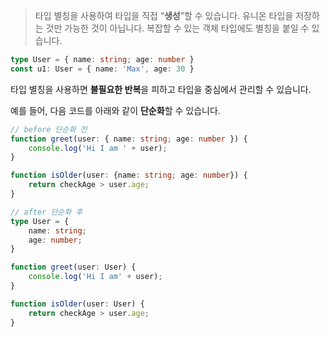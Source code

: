 
> 타입 별칭을 사용하여 타입을 직접 “**생성**”할 수 있습니다. 유니온 타입을 저장하는 것만 가능한 것이 아닙니다. 복잡할 수 있는 객체 타입에도 별칭을 붙일 수 있습니다.


```ts
type User = { name: string; age: number }
const u1: User = { name: 'Max', age: 30 }
```

타입 별칭을 사용하면 **불필요한 반복**을 피하고 타입을 중심에서 관리할 수 있습니다.

예를 들어, 다음 코드를 아래와 같이 **단순화**할 수 있습니다.

```ts
// before 단순화 전
function greet(user: { name: string; age: number }) {
	console.log('Hi I am ' + user);
}

function isOlder(user: {name: string; age: number}) {
	return checkAge > user.age;
}

// after 단순화 후
type User = {
	name: string;
	age: number;
}

function greet(user: User) {
	console.log('Hi I am' + user);
}

function isOlder(user: User) {
	return checkAge > user.age;
}
```